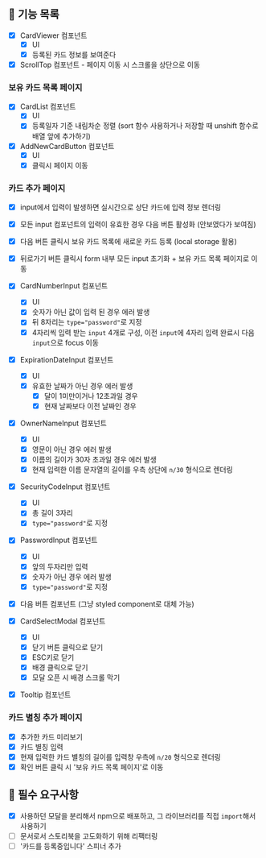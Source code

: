 ## 🐾 기능 목록

- [x] CardViewer 컴포넌트
  - [x] UI
  - [x] 등록된 카드 정보를 보여준다
- [x] ScrollTop 컴포넌트 - 페이지 이동 시 스크롤을 상단으로 이동

### 보유 카드 목록 페이지

- [x] CardList 컴포넌트
  - [x] UI
  - [x] 등록일자 기준 내림차순 정렬 (sort 함수 사용하거나 저장할 때 unshift 함수로 배열 앞에 추가하기)
- [x] AddNewCardButton 컴포넌트
  - [x] UI
  - [x] 클릭시 페이지 이동

### 카드 추가 페이지

- [x] input에서 입력이 발생하면 실시간으로 상단 카드에 입력 정보 렌더링
- [x] 모든 input 컴포넌트의 입력이 유효한 경우 다음 버튼 활성화 (안보였다가 보여짐)
- [x] 다음 버튼 클릭시 보유 카드 목록에 새로운 카드 등록 (local storage 활용)
- [x] 뒤로가기 버튼 클릭시 form 내부 모든 input 초기화 + 보유 카드 목록 페이지로 이동

- [x] CardNumberInput 컴포넌트
  - [x] UI
  - [x] 숫자가 아닌 값이 입력 된 경우 에러 발생
  - [x] 뒤 8자리는 `type="password"`로 지정
  - [x] 4자리씩 입력 받는 `input` 4개로 구성, 이전 `input`에 4자리 입력 완료시 다음 `input`으로 focus 이동
- [x] ExpirationDateInput 컴포넌트
  - [x] UI
  - [x] 유효한 날짜가 아닌 경우 에러 발생
    - [x] 달이 1미만이거나 12초과일 경우
    - [x] 현재 날짜보다 이전 날짜인 경우
- [x] OwnerNameInput 컴포넌트
  - [x] UI
  - [x] 영문이 아닌 경우 에러 발생
  - [x] 이름의 길이가 30자 초과일 경우 에러 발생
  - [x] 현재 입력한 이름 문자열의 길이를 우측 상단에 `n/30` 형식으로 렌더링
- [x] SecurityCodeInput 컴포넌트
  - [x] UI
  - [x] 총 길이 3자리
  - [x] `type="password"`로 지정
- [x] PasswordInput 컴포넌트
  - [x] UI
  - [x] 앞의 두자리만 입력
  - [x] 숫자가 아닌 경우 에러 발생
  - [x] `type="password"`로 지정
- [x] 다음 버튼 컴포넌트 (그냥 styled component로 대체 가능)
- [x] CardSelectModal 컴포넌트
  - [x] UI
  - [x] 닫기 버튼 클릭으로 닫기
  - [x] ESC키로 닫기
  - [x] 배경 클릭으로 닫기
  - [x] 모달 오픈 시 배경 스크롤 막기
- [x] Tooltip 컴포넌트

### 카드 별칭 추가 페이지

- [x] 추가한 카드 미리보기
- [x] 카드 별칭 입력
- [x] 현재 입력한 카드 별칭의 길이를 입력창 우측에 `n/20` 형식으로 렌더링
- [x] 확인 버튼 클릭 시 '보유 카드 목록 페이지'로 이동

## 🐾 필수 요구사항

- [x] 사용하던 모달을 분리해서 npm으로 배포하고, 그 라이브러리를 직접 `import`해서 사용하기
- [ ] 문서로서 스토리북을 고도화하기 위해 리팩터링
- [ ] '카드를 등록중입니다' 스피너 추가
